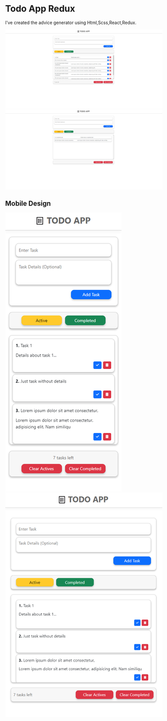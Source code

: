 # Todo App Redux

I've created the advice generator using Html,Scss,React,Redux.

![](/screenshots/Screenshot%20(128).png)
![](/screenshots/Screenshot%20(130).png)

## Mobile Design

![](/screenshots/Screenshot%20(131).png) 
![](/screenshots/Screenshot%20(132).png) 